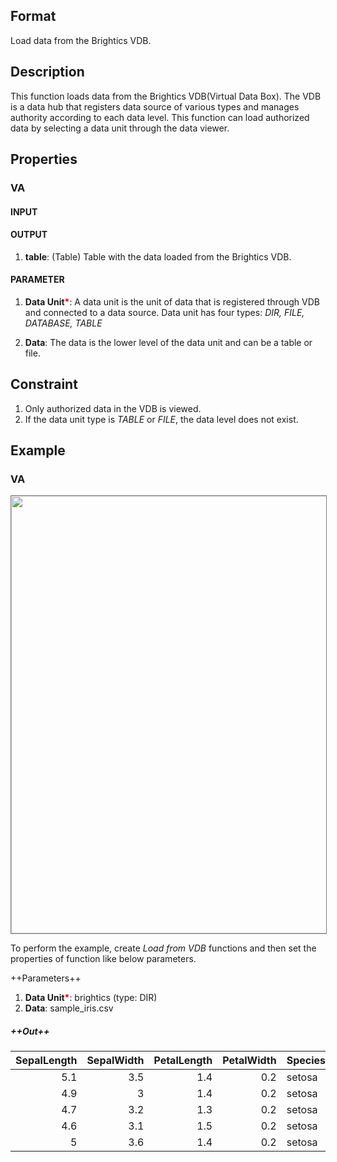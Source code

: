 ## Format
Load data from the Brightics VDB.

## Description
This function loads data from the Brightics VDB(Virtual Data Box). The VDB is a data hub that registers  data source of various types and manages authority according to each data level. This function can load authorized data by selecting a data unit through the data viewer. 

## Properties
### VA
#### INPUT

#### OUTPUT
1. **table**: (Table) Table with the data loaded from the Brightics VDB.
#### PARAMETER
1. **Data Unit**<b style="color:red">*</b>: A data unit is the unit of data that is registered through VDB and connected to a data source.
Data unit has four types: *DIR, FILE, DATABASE, TABLE* 

2. **Data**: The data is the lower level of the data unit and can be a table or file. 


## Constraint
1. Only authorized data in the VDB is viewed. 
2. If the data unit type is *TABLE* or *FILE*, the data level does not exist. 

## Example
### VA

<img src="/static/help/python/sample_model_img/load_from_vdb.PNG"  width="700px" style="border: 1px solid gray" >

To perform the example, create *Load from VDB* functions and then set the properties of function like below parameters.

++Parameters++
1. **Data Unit**<b style="color:red">*</b>: brightics (type: DIR)
2. **Data**: sample_iris.csv

##### ++Out++
|SepalLength|SepalWidth|PetalLength|PetalWidth|Species|
|--:|--:|--:|--:|:--|
|5.1|3.5|1.4|0.2|setosa|
|4.9|3|1.4|0.2|setosa|
|4.7|3.2|1.3|0.2|setosa|
|4.6|3.1|1.5|0.2|setosa|
|5|3.6|1.4|0.2|setosa|
